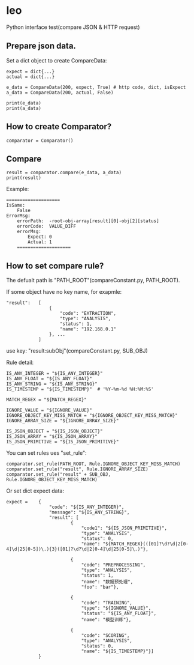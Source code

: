 # leo
Python interface test(compare JSON &amp; HTTP request)

## Prepare json data.

Set a dict object to create CompareData:

```
expect = dict{...}
actual = dict{...}

e_data = CompareData(200, expect, True) # http code, dict, isExpect
a_data = CompareData(200, actual, False)

print(e_data)
print(a_data)
```

## How to create Comparator?


```
comparator = Comparator()
```


## Compare


```
result = comparator.compare(e_data, a_data)
print(result)
```

Example:

```
====================
IsSame:
	False
ErrorMsg:
	errorPath:	-root-obj-array[result][0]-obj[2][status]
	errorCode:	VALUE_DIFF
	errorMsg:
		Expect: 0
		Actual: 1
	====================
```



## How to set compare rule?

The defualt path is "PATH_ROOT"(compareConstant.py, PATH_ROOT).

If some object have no key name, for exapmle: 


```
"result":   [
                {
                    "code": "EXTRACTION", 
                    "type": "ANALYSIS", 
                    "status": 1, 
                    "name": "192.168.0.1"
                }, ...
            ]
```

use key: "result:subObj"(compareConstant.py, SUB_OBJ)

Rule detail:

    
```
IS_ANY_INTEGER = "${IS_ANY_INTEGER}"
IS_ANY_FLOAT = "${IS_ANY_FLOAT}"
IS_ANY_STRING = "${IS_ANY_STRING}"
IS_TIMESTEMP = "${IS_TIMESTEMP}"  # '%Y-%m-%d %H:%M:%S'

MATCH_REGEX = "${MATCH_REGEX}"

IGNORE_VALUE = "${IGNORE_VALUE}"
IGNORE_OBJECT_KEY_MISS_MATCH = "${IGNORE_OBJECT_KEY_MISS_MATCH}"
IGNORE_ARRAY_SIZE = "${IGNORE_ARRAY_SIZE}"

IS_JSON_OBJECT = "${IS_JSON_OBJECT}"
IS_JSON_ARRAY = "${IS_JSON_ARRAY}"
IS_JSON_PRIMITIVE = "${IS_JSON_PRIMITIVE}"
```

    
You can set rules ues "set_rule":


```
comparator.set_rule(PATH_ROOT, Rule.IGNORE_OBJECT_KEY_MISS_MATCH)
comparator.set_rule("result", Rule.IGNORE_ARRAY_SIZE)
comparator.set_rule("result" + SUB_OBJ, Rule.IGNORE_OBJECT_KEY_MISS_MATCH)
```

    
Or set dict expect data:

    
```
expect =    {
                "code": "${IS_ANY_INTEGER}", 
    	    	"message": "${IS_ANY_STRING}",
                "result": [
                        {
                            "code1": "${IS_JSON_PRIMITIVE}", 
                        	"type": "ANALYSIS", 
                        	"status": 0, 
                        	"name": "${MATCH_REGEX}(([01]?\d?\d|2[0-4]\d|25[0-5])\.){3}([01]?\d?\d|2[0-4]\d|25[0-5]\.)"},
                		
                        {
                            "code": "PREPROCESSING", 
                            "type": "ANALYSIS", 
                            "status": 1, 
                            "name": "数据预处理", 
                            "foo": "bar"},
                		     
                        {
                            "code": "TRAINING", 
                            "type": "${IGNORE_VALUE}", 
                            "status": "${IS_ANY_FLOAT}", 
                            "name": "模型训练"},
                		     
                        {
                            "code": "SCORING", 
                            "type": "ANALYSIS", 
                            "status": 0, 
                            "name": "${IS_TIMESTEMP}"}]
            }
```

